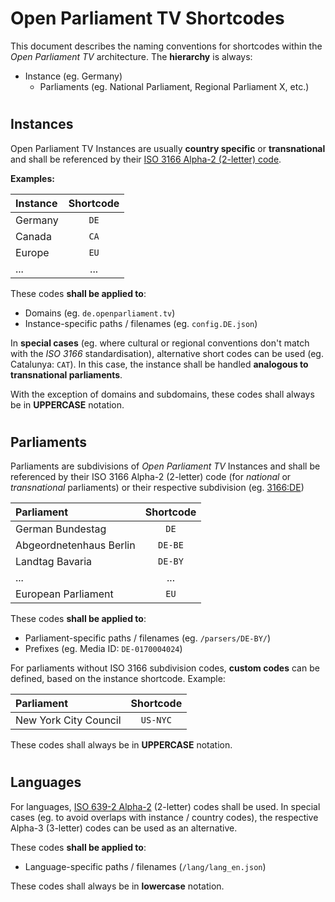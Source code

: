 # Open Parliament TV Shortcodes

This document describes the naming conventions for shortcodes within the *Open Parliament TV* architecture. The **hierarchy** is always:
* Instance (eg. Germany)
	* Parliaments (eg. National Parliament, Regional Parliament X, etc.) 

#
## Instances 

Open Parliament TV Instances are usually **country specific** or **transnational** and shall be referenced by their [ISO 3166 Alpha-2 (2-letter) code](https://www.iso.org/obp/ui/#search/code/). 

**Examples:**

| Instance| Shortcode | 
| :------------- | :----------: | 
| Germany | `DE` |
| Canada | `CA` | 
| Europe | `EU` | 
| ... | ... | 

These codes **shall be applied to**: 
* Domains (eg. `de.openparliament.tv`)
* Instance-specific paths / filenames (eg. `config.DE.json`)

In **special cases** (eg. where cultural or regional conventions don't match with the *ISO 3166* standardisation), alternative short codes can be used (eg. Catalunya: `CAT`). In this case, the instance shall be handled **analogous to transnational parliaments**.

With the exception of domains and subdomains, these codes shall always be in **UPPERCASE** notation.


#
## Parliaments

Parliaments are subdivisions of *Open Parliament TV* Instances and shall be referenced by their ISO 3166 Alpha-2 (2-letter) code (for *national* or *transnational* parliaments) or their respective subdivision (eg. [3166:DE](https://www.iso.org/obp/ui/#iso:code:3166:DE))

| Parliament| Shortcode | 
| :------------- | :----------: | 
| German Bundestag | `DE` |
| Abgeordnetenhaus Berlin | `DE-BE` |
| Landtag Bavaria | `DE-BY` |
| ... | ... | 
| European Parliament |`EU`| 

These codes **shall be applied to**: 
* Parliament-specific paths / filenames (eg. `/parsers/DE-BY/`)
* Prefixes (eg. Media ID: `DE-0170004024`)

For parliaments without ISO 3166 subdivision codes, **custom codes** can be defined, based on the instance shortcode. Example: 

| Parliament| Shortcode | 
| :------------- | :----------: | 
| New York City Council | `US-NYC` |

These codes shall always be in **UPPERCASE** notation.

#
## Languages 

For languages, [ISO 639-2 Alpha-2](https://www.loc.gov/standards/iso639-2/php/code_list.php) (2-letter) codes shall be used. In special cases (eg. to avoid overlaps with instance / country codes), the respective Alpha-3 (3-letter) codes can be used as an alternative.

These codes **shall be applied to**:
* Language-specific paths / filenames (`/lang/lang_en.json`)

These codes shall always be in **lowercase** notation.

